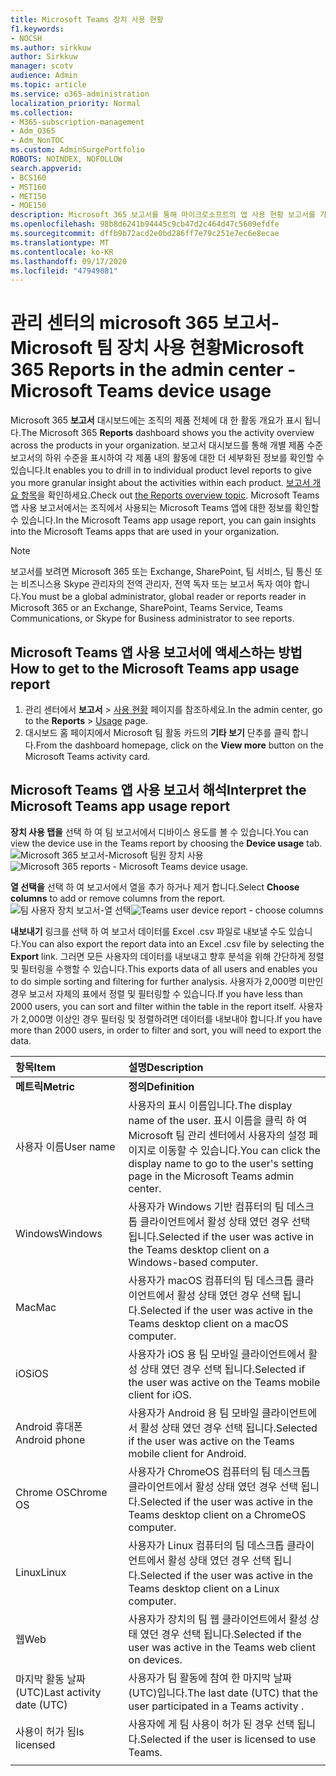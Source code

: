 ```yaml
---
title: Microsoft Teams 장치 사용 현황
f1.keywords:
- NOCSH
ms.author: sirkkuw
author: Sirkkuw
manager: scotv
audience: Admin
ms.topic: article
ms.service: o365-administration
localization_priority: Normal
ms.collection:
- M365-subscription-management
- Adm_O365
- Adm_NonTOC
ms.custom: AdminSurgePortfolio
ROBOTS: NOINDEX, NOFOLLOW
search.appverid:
- BCS160
- MST160
- MET150
- MOE150
description: Microsoft 365 보고서를 통해 마이크로소프트의 앱 사용 현황 보고서를 가져와 조직에서 사용 되는 Microsoft 팀 앱에 대 한 정보를 습득 합니다.
ms.openlocfilehash: 98b8d6241b94445c9cb47d2c464d47c5609efdfe
ms.sourcegitcommit: dffb9b72acd2e0bd286ff7e79c251e7ec6e8ecae
ms.translationtype: MT
ms.contentlocale: ko-KR
ms.lasthandoff: 09/17/2020
ms.locfileid: "47949081"
---
```

# <a name="microsoft-365-reports-in-the-admin-center---microsoft-teams-device-usage"></a><span data-ttu-id="341db-103">관리 센터의 microsoft 365 보고서-Microsoft 팀 장치 사용 현황</span><span class="sxs-lookup"><span data-stu-id="341db-103">Microsoft 365 Reports in the admin center - Microsoft Teams device usage</span></span>

<span data-ttu-id="341db-104">Microsoft 365 **보고서** 대시보드에는 조직의 제품 전체에 대 한 활동 개요가 표시 됩니다.</span><span class="sxs-lookup"><span data-stu-id="341db-104">The Microsoft 365 **Reports** dashboard shows you the activity overview across the products in your organization.</span></span> <span data-ttu-id="341db-105">보고서 대시보드를 통해 개별 제품 수준 보고서의 하위 수준을 표시하여 각 제품 내의 활동에 대한 더 세부화된 정보를 확인할 수 있습니다.</span><span class="sxs-lookup"><span data-stu-id="341db-105">It enables you to drill in to individual product level reports to give you more granular insight about the activities within each product.</span></span> <span data-ttu-id="341db-106">[보고서 개요 항목](activity-reports.md)을 확인하세요.</span><span class="sxs-lookup"><span data-stu-id="341db-106">Check out [the Reports overview topic](activity-reports.md).</span></span> <span data-ttu-id="341db-107">Microsoft Teams 앱 사용 보고서에서는 조직에서 사용되는 Microsoft Teams 앱에 대한 정보를 확인할 수 있습니다.</span><span class="sxs-lookup"><span data-stu-id="341db-107">In the Microsoft Teams app usage report, you can gain insights into the Microsoft Teams apps that are used in your organization.</span></span>
  
> [!NOTE]
> <span data-ttu-id="341db-108">보고서를 보려면 Microsoft 365 또는 Exchange, SharePoint, 팀 서비스, 팀 통신 또는 비즈니스용 Skype 관리자의 전역 관리자, 전역 독자 또는 보고서 독자 여야 합니다.</span><span class="sxs-lookup"><span data-stu-id="341db-108">You must be a global administrator, global reader or reports reader in Microsoft 365 or an Exchange, SharePoint, Teams Service, Teams Communications, or Skype for Business administrator to see reports.</span></span>  
 
## <a name="how-to-get-to-the-microsoft-teams-app-usage-report"></a><span data-ttu-id="341db-109">Microsoft Teams 앱 사용 보고서에 액세스하는 방법</span><span class="sxs-lookup"><span data-stu-id="341db-109">How to get to the Microsoft Teams app usage report</span></span>

1. <span data-ttu-id="341db-110">관리 센터에서 **보고서** \> <a href="https://go.microsoft.com/fwlink/p/?linkid=2074756" target="_blank">사용 현황</a> 페이지를 참조하세요.</span><span class="sxs-lookup"><span data-stu-id="341db-110">In the admin center, go to the **Reports** \> <a href="https://go.microsoft.com/fwlink/p/?linkid=2074756" target="_blank">Usage</a> page.</span></span> 
2. <span data-ttu-id="341db-111">대시보드 홈 페이지에서 Microsoft 팀 활동 카드의 **기타 보기** 단추를 클릭 합니다.</span><span class="sxs-lookup"><span data-stu-id="341db-111">From the dashboard homepage, click on the **View more** button on the Microsoft Teams activity card.</span></span>
  
## <a name="interpret-the-microsoft-teams-app-usage-report"></a><span data-ttu-id="341db-112">Microsoft Teams 앱 사용 보고서 해석</span><span class="sxs-lookup"><span data-stu-id="341db-112">Interpret the Microsoft Teams app usage report</span></span>

<span data-ttu-id="341db-113">**장치 사용 탭을** 선택 하 여 팀 보고서에서 디바이스 용도를 볼 수 있습니다.</span><span class="sxs-lookup"><span data-stu-id="341db-113">You can view the device use in the Teams report by choosing the **Device usage** tab.</span></span><br/><span data-ttu-id="341db-114">![Microsoft 365 보고서-Microsoft 팀원 장치 사용](../../media/e46c7f7c-8371-4a20-ae82-b20df64b0205.png)</span><span class="sxs-lookup"><span data-stu-id="341db-114">![Microsoft 365 reports - Microsoft Teams device usage.](../../media/e46c7f7c-8371-4a20-ae82-b20df64b0205.png)</span></span>

<span data-ttu-id="341db-115">**열 선택을** 선택 하 여 보고서에서 열을 추가 하거나 제거 합니다.</span><span class="sxs-lookup"><span data-stu-id="341db-115">Select **Choose columns** to add or remove columns from the report.</span></span>  <br/> <span data-ttu-id="341db-116">![팀 사용자 장치 보고서-열 선택](../../media/3358d5d9-931b-4d30-931f-450b2f5717da.png)</span><span class="sxs-lookup"><span data-stu-id="341db-116">![Teams user device report - choose columns](../../media/3358d5d9-931b-4d30-931f-450b2f5717da.png)</span></span>

<span data-ttu-id="341db-117">**내보내기** 링크를 선택 하 여 보고서 데이터를 Excel .csv 파일로 내보낼 수도 있습니다.</span><span class="sxs-lookup"><span data-stu-id="341db-117">You can also export the report data into an Excel .csv file by selecting the **Export** link.</span></span> <span data-ttu-id="341db-118">그러면 모든 사용자의 데이터를 내보내고 향후 분석을 위해 간단하게 정렬 및 필터링을 수행할 수 있습니다.</span><span class="sxs-lookup"><span data-stu-id="341db-118">This exports data of all users and enables you to do simple sorting and filtering for further analysis.</span></span> <span data-ttu-id="341db-119">사용자가 2,000명 미만인 경우 보고서 자체의 표에서 정렬 및 필터링할 수 있습니다.</span><span class="sxs-lookup"><span data-stu-id="341db-119">If you have less than 2000 users, you can sort and filter within the table in the report itself.</span></span> <span data-ttu-id="341db-120">사용자가 2,000명 이상인 경우 필터링 및 정렬하려면 데이터를 내보내야 합니다.</span><span class="sxs-lookup"><span data-stu-id="341db-120">If you have more than 2000 users, in order to filter and sort, you will need to export the data.</span></span> 
  
|<span data-ttu-id="341db-121">항목</span><span class="sxs-lookup"><span data-stu-id="341db-121">Item</span></span>|<span data-ttu-id="341db-122">설명</span><span class="sxs-lookup"><span data-stu-id="341db-122">Description</span></span>|
|:-----|:-----|
|<span data-ttu-id="341db-123">**메트릭**</span><span class="sxs-lookup"><span data-stu-id="341db-123">**Metric**</span></span>|<span data-ttu-id="341db-124">**정의**</span><span class="sxs-lookup"><span data-stu-id="341db-124">**Definition**</span></span>|
|<span data-ttu-id="341db-125">사용자 이름</span><span class="sxs-lookup"><span data-stu-id="341db-125">User name</span></span>  <br/> |<span data-ttu-id="341db-126">사용자의 표시 이름입니다.</span><span class="sxs-lookup"><span data-stu-id="341db-126">The display name of the user.</span></span> <span data-ttu-id="341db-127">표시 이름을 클릭 하 여 Microsoft 팀 관리 센터에서 사용자의 설정 페이지로 이동할 수 있습니다.</span><span class="sxs-lookup"><span data-stu-id="341db-127">You can click the display name to go to the user's setting page in the Microsoft Teams admin center.</span></span>  <br/> |
|<span data-ttu-id="341db-128">Windows</span><span class="sxs-lookup"><span data-stu-id="341db-128">Windows</span></span>  <br/> |<span data-ttu-id="341db-129">사용자가 Windows 기반 컴퓨터의 팀 데스크톱 클라이언트에서 활성 상태 였던 경우 선택 됩니다.</span><span class="sxs-lookup"><span data-stu-id="341db-129">Selected if the user was active in the Teams desktop client on a Windows-based computer.</span></span>  <br/> |
|<span data-ttu-id="341db-130">Mac</span><span class="sxs-lookup"><span data-stu-id="341db-130">Mac</span></span>  <br/> |<span data-ttu-id="341db-131">사용자가 macOS 컴퓨터의 팀 데스크톱 클라이언트에서 활성 상태 였던 경우 선택 됩니다.</span><span class="sxs-lookup"><span data-stu-id="341db-131">Selected if the user was active in the Teams desktop client on a macOS computer.</span></span>  <br/> |
|<span data-ttu-id="341db-132">iOS</span><span class="sxs-lookup"><span data-stu-id="341db-132">iOS</span></span>  <br/> |<span data-ttu-id="341db-133">사용자가 iOS 용 팀 모바일 클라이언트에서 활성 상태 였던 경우 선택 됩니다.</span><span class="sxs-lookup"><span data-stu-id="341db-133">Selected if the user was active on the Teams mobile client for iOS.</span></span>  <br/> |
|<span data-ttu-id="341db-134">Android 휴대폰</span><span class="sxs-lookup"><span data-stu-id="341db-134">Android phone</span></span>  <br/> | <span data-ttu-id="341db-135">사용자가 Android 용 팀 모바일 클라이언트에서 활성 상태 였던 경우 선택 됩니다.</span><span class="sxs-lookup"><span data-stu-id="341db-135">Selected if the user was active on the Teams mobile client for Android.</span></span>  <br/> |
|<span data-ttu-id="341db-136">Chrome OS</span><span class="sxs-lookup"><span data-stu-id="341db-136">Chrome OS</span></span>  <br/> |<span data-ttu-id="341db-137">사용자가 ChromeOS 컴퓨터의 팀 데스크톱 클라이언트에서 활성 상태 였던 경우 선택 됩니다.</span><span class="sxs-lookup"><span data-stu-id="341db-137">Selected if the user was active in the Teams desktop client on a ChromeOS computer.</span></span>|
|<span data-ttu-id="341db-138">Linux</span><span class="sxs-lookup"><span data-stu-id="341db-138">Linux</span></span>  <br/> | <span data-ttu-id="341db-139">사용자가 Linux 컴퓨터의 팀 데스크톱 클라이언트에서 활성 상태 였던 경우 선택 됩니다.</span><span class="sxs-lookup"><span data-stu-id="341db-139">Selected if the user was active in the Teams desktop client on a Linux computer.</span></span>  <br/> |
|<span data-ttu-id="341db-140">웹</span><span class="sxs-lookup"><span data-stu-id="341db-140">Web</span></span>  <br/> |<span data-ttu-id="341db-141">사용자가 장치의 팀 웹 클라이언트에서 활성 상태 였던 경우 선택 됩니다.</span><span class="sxs-lookup"><span data-stu-id="341db-141">Selected if the user was active in the Teams web client on devices.</span></span>|
|<span data-ttu-id="341db-142">마지막 활동 날짜 (UTC)</span><span class="sxs-lookup"><span data-stu-id="341db-142">Last activity date (UTC)</span></span>  <br/> |<span data-ttu-id="341db-143">사용자가 팀 활동에 참여 한 마지막 날짜 (UTC)입니다.</span><span class="sxs-lookup"><span data-stu-id="341db-143">The last date (UTC) that the user participated in a Teams activity .</span></span>  <br/> |
|<span data-ttu-id="341db-144">사용이 허가 됨</span><span class="sxs-lookup"><span data-stu-id="341db-144">Is licensed</span></span>|<span data-ttu-id="341db-145">사용자에 게 팀 사용이 허가 된 경우 선택 됩니다.</span><span class="sxs-lookup"><span data-stu-id="341db-145">Selected if the user is licensed to use Teams.</span></span>|
|||